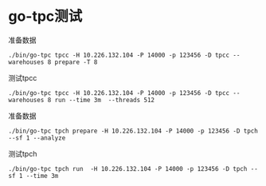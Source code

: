 # go-tpc测试

准备数据

```shell
./bin/go-tpc tpcc -H 10.226.132.104 -P 14000 -p 123456 -D tpcc --warehouses 8 prepare -T 8
```

测试tpcc

```shell
./bin/go-tpc tpcc -H 10.226.132.104 -P 14000 -p 123456 -D tpcc --warehouses 8 run --time 3m  --threads 512
```

准备数据

```shell
./bin/go-tpc tpch prepare -H 10.226.132.104 -P 14000 -p 123456 -D tpch --sf 1 --analyze
```

测试tpch

```shell
./bin/go-tpc tpch run  -H 10.226.132.104 -P 14000 -p 123456 -D tpch --sf 1 --time 3m
```


